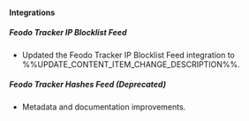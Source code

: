 
#### Integrations

##### Feodo Tracker IP Blocklist Feed

- Updated the Feodo Tracker IP Blocklist Feed integration to %%UPDATE_CONTENT_ITEM_CHANGE_DESCRIPTION%%.

##### Feodo Tracker Hashes Feed (Deprecated)

- Metadata and documentation improvements.
